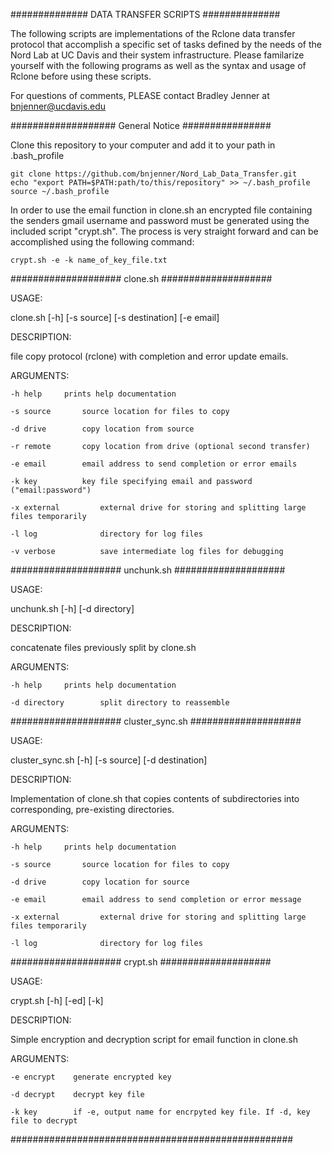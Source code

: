 ############## DATA TRANSFER SCRIPTS ##############

The following scripts are implementations of 
the Rclone data transfer protocol that accomplish
a specific set of tasks defined by the needs of 
the Nord Lab at UC Davis and their system 
infrastructure. Please familarize yourself with the 
following programs as well as the syntax and usage 
of Rclone before using these scripts. 

For questions of comments, PLEASE contact
Bradley Jenner at <bnjenner@ucdavis.edu>

################### General Notice ################

Clone this repository to your computer and add it 
to your path in .bash_profile

    git clone https://github.com/bnjenner/Nord_Lab_Data_Transfer.git
    echo "export PATH=$PATH:path/to/this/repository" >> ~/.bash_profile
    source ~/.bash_profile


In order to use the email function in clone.sh
an encrypted file containing the senders gmail
username and password must be generated using 
the included script "crypt.sh". The process is 
very straight forward and can be accomplished 
using the following command:

    crypt.sh -e -k name_of_key_file.txt

#################### clone.sh  ####################

USAGE:
    
   clone.sh [-h] [-s source] [-s destination] [-e email]

DESCRIPTION:
    
   file copy protocol (rclone) with completion and error update emails.

ARGUMENTS:
    
    -h help		prints help documentation
    
    -s source		source location for files to copy
    
    -d drive		copy location from source
    
    -r remote		copy location from drive (optional second transfer)
    
    -e email		email address to send completion or error emails
    
    -k key          key file specifying email and password ("email:password")     
    
    -x external         external drive for storing and splitting large files temporarily
    
    -l log              directory for log files
    
    -v verbose          save intermediate log files for debugging

#################### unchunk.sh  ####################

USAGE:

   unchunk.sh [-h] [-d directory] 

DESCRIPTION:

   concatenate files previously split by clone.sh   

ARGUMENTS:

    -h help     prints help documentation
    
    -d directory        split directory to reassemble


#################### cluster_sync.sh  ####################

USAGE:

   cluster_sync.sh [-h] [-s source] [-d destination]

DESCRIPTION:

   Implementation of clone.sh that copies contents of subdirectories into corresponding, pre-existing directories.  

ARGUMENTS:

    -h help     prints help documentation
    
    -s source       source location for files to copy
    
    -d drive        copy location for source
    
    -e email        email address to send completion or error message
    
    -x external         external drive for storing and splitting large files temporarily
    
    -l log              directory for log files 

#################### crypt.sh  ####################

USAGE:

   crypt.sh [-h] [-ed] [-k]

DESCRIPTION:

   Simple encryption and decryption script for email function in clone.sh

ARGUMENTS:

    -e encrypt    generate encrypted key

    -d decrypt    decrypt key file

    -k key        if -e, output name for encrpyted key file. If -d, key file to decrypt


###################################################
